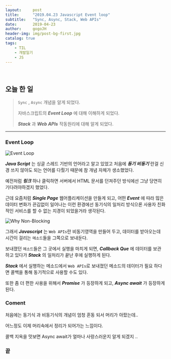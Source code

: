 ```yaml
---
layout:     post
title:      "2019.04.23 Javascript Event loop"
subtitle:   "Sync, Async, Stack, Web APIs"
date:       2019-04-23
author:     gogoJH
header-img: img/post-bg-first.jpg
catalog: true
tags:
    - TIL
    - 개발일기
    - JS
---
```


<br>


## 오늘 한 일


> `Sync` , `Async` 개념을 알게 되었다.
> 
> 자바스크립트의 ***Event Loop*** 에 대해 이해하게 되었다.
> 
> ***Stack*** 과 ***Web APIs*** 작동원리에 대해 알게 되었다.

---

### Event Loop

![Event Loop](https://cdn-images-1.medium.com/max/800/1*m5M4NV495oH4ADvpnItnVQ.png)

***Java Script*** 는 싱글 스레드 기반의 언어라고 알고 있었고 처음에 ***동기 비동기*** 란걸 
신경 쓰지 않아도 되는 언어를 다뤘기 때문에 참 개념 자체가 생소했었다.
 
예전처럼 ***링크*** 하나 클릭하면 서버에서 HTML 문서를 던져주던 방식에선 그냥 당연히 기다려야하겠지 했었다.

근데 요즘처럼 ***Single Page*** 웹어플리케이션을 만들게 되고, 어떤 ***Event*** 에 따라 많은
데이터 변화가 끈김없이 일어나는 이런 환경에선 동기식의 일처리 방식으론 사용자 
친화적인 서비스를 할 수 없는 지경이 되었을거라 생각된다. 

![Why Non-Blocking](https://image.slidesharecdn.com/buildingnonblockingrest-151025131258-lva1-app6892/95/building-a-nonblocking-rest-api-in-less-than-30-minutes-11-638.jpg?cb=1445778858)

그래서 ***Javascript*** 는 `Web APIs`란 비동기영역을 만들어 두고, 데이터를 받아오는데 
시간이 걸리는 `메소드`들을 그쪽으로 보내둔다.

보내졌던 `메소드`들은 그 곳에서 실행을 마치게 되면, ***Callback Que*** 에 데이터를 보관
하고 있다가 ***Stack*** 의 일처리가 끝난 후에 실행하게 된다. 

***Stack*** 에서 실행하는 메소드에서 `Web APIs`로 보내졌던 메소드의 데이터가 필요
하다면 콜백을 통해 동기적으로 사용할 수도 있다.

또한 좀 더 편한 사용을 위해서 ***Promise*** 가 등장하게 되고, ***Async await*** 가 등장하게 
된다. 


### Coment
처음에는 동기식 과 비동기식의 개념이 엄청 혼동 되서 머리가 아팠는데..

어느정도 이제 머리속에서 정리가 되어가는 느낌이다.

콜백 지옥을 맛보면 Async await가 얼마나 사랑스러운지 알게 되겠지 ..

### 끝
<!--stackedit_data:
eyJwcm9wZXJ0aWVzIjoibGF5b3V0OiAgICAgcG9zdFxudGl0bG
U6ICAgICAgXCIyMDE5LjA0LjIzIEphdmFzY3JpcHQgRXZlbnQg
bG9vcFwiXG5zdWJ0aXRsZTogICBcIlN5bmMsIEFzeW5jLCBTdG
FjaywgV2ViIEFQSXNcIlxuZGF0ZTogICAgICAgMjAxOS0wNC0x
NVxuYXV0aG9yOiAgICAgZ29nb0pIXG5oZWFkZXItaW1nOiAvaW
1nL3Bvc3QtYmctZmlyc3QuanBnXG5jYXRhbG9nOiB0cnVlXG50
YWdzOlxuICAgIC0gVElMXG4gICAgLSDqsJzrsJzsnbzquLBcbi
AgICAtIEpTXG4iLCJoaXN0b3J5IjpbLTI3NzAyMjU3NSwtMzA2
NjAyNDU5LC03MTQzNDI4NiwtMjA0ODg5MTE4MCwtODQzNzg0NT
IyLDkxOTM1MDM0MiwtNzQ5MTE3NjMwLDE1ODE0NDQ3NTQsNTg5
NTkxMTc2LDE0MTY3OTYwMzIsLTE1MTA3NjQwMzYsLTEyMzQ2NT
ExOTBdfQ==
-->